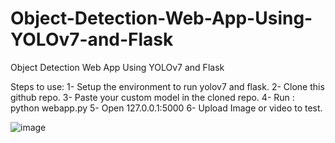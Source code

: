 # Object-Detection-Web-App-Using-YOLOv7-and-Flask
Object Detection Web App Using YOLOv7 and Flask

Steps to use:
1- Setup the environment to run yolov7 and flask.
2- Clone this github repo.
3- Paste your custom model in the cloned repo.
4- Run :  python webapp.py
5- Open 127.0.0.1:5000
6- Upload Image or video to test.

![image](https://user-images.githubusercontent.com/60029146/218945000-d7ee4913-d675-47b3-8a07-3d5f2ae7dc3e.png)

